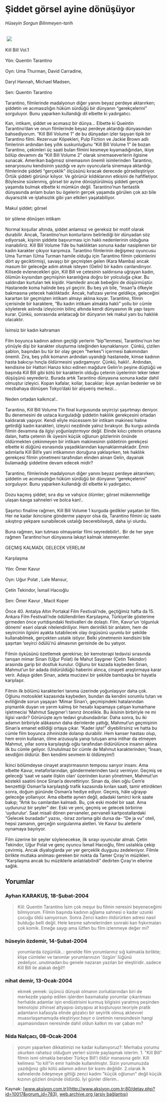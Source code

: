 # Şiddet görsel ayine dönüşüyor

*Hüseyin Sorgun Bilinmeyen-tarih*

<div>
 <font>
  <img border="0" height="1" src="/web/20040701213154im_/http://www.aksiyon.com.tr/images/blank.gif"/>
 </font>
 <font class="content">
  <p>
   <img border="0" hspace="5" src="http://web.archive.org/web/20040701213154im_/http://www.aksiyon.com.tr/resim/474/68.jpg" vspace="5"/>
  </p>
 </font>
 <font class="content">
  Kill Bill Vol.1
  <br>
   <br/>
   Yön: Quentin Tarantino
   <br/>
   <br/>
   Oyn: Uma Thurman, David Carradine,
   <br/>
   <br/>
   Daryl Hannah, Michael Madsen,
   <br/>
   <br/>
   Sen: Quentin Tarantino
   <br/>
   <br/>
   Tarantino, filmlerinde madalyonun diğer yanını beyaz perdeye aktarırken; şiddetin ve acımasızlığın hüküm sürdüğü bir dünyanın “gerekçelerini” sorguluyor. Bunu yaparken kullandığı dil elbette ki yadırgatıcı.
  </br>
 </font>
 <p>
  <font class="content">
   Kan, intikam, şiddet ve acımasız bir dünya…  Elbette ki Queintin Tarantino’dan ve onun filmlerinde beyaz perdeye aktardığı dünyasından bahsediyorum. “Kill Bill Volume 1” de bu dünyadan izler taşıyan tipik bir Tarantino filmi. Rezervuar Köpekleri, Pulp Fiction ve Jackie Brown adlı fimlerinin ardından beş yıllık suskunluğunu “Kill Bill Volume 1” ile bozan Tarantino, çekimleri üç saati bulan filmini kesmeye kıyamadığından, ikiye bölüp devamını da “Kill Bill Volume 2” olarak sinemaseverlerin ilgisine sunacak. Amerikan bağımsız sinemasının önemli isimlerinden Tarantino, senaryosunu kendisinin yazdığı ve aynı oyuncularla sinemaya aktardığı filmlerinde şiddeti “gerçeklik” ölçüsünü kıracak derecede görselleştiriyor. Örtük şiddeti görünür kılıyor. Ve görünür kıldıklarının etkisini de hafifletiyor. Böylesine süslenmiş, görsel bir ayine dönüştürülmüş şiddeti gerçek yaşamda bulmak elbette ki mümkün değil. Tarantino’nun fantastik dünyasında anlam bulan bu ögelerin gerçek yaşamda görülen çok azı bile duyarsızlık ve iştahsızlık gibi yan etkileri yaşatabiliyor.
   <br/>
   <br/>
   Makul şiddet; görsel
   <br/>
   <br/>
   bir şölene dönüşen intikam
   <br/>
   <br/>
   Normal koşullar altında, şiddet anlamsız ve gereksiz bir motif olarak durabilir. Ancak, Tarantino’nun konturlarını belirlediği bir dünyadan söz ediyorsak, kişinin şiddete başvurması için haklı nedenlerinin olduğuna inanabiliriz. Kill Bill Volume 1’de bu haklılıktan sonuna kadar nasiplenen bir kadın karakter çıkıyor karşımıza. Tarantino filmlerinin değişmez oyuncusu Uma Turman (Uma Turman hamile olduğu için Tarantino filmin çekimlerini dört ay geciktirmiş), savaşçı bir geçmişten gelen (Kara Mamba) ancak masum bir geleceğe adım atmak isteyen (Gelin) bir kadını canlandırıyor. Kilisede evlenecekleri gün, Kill Bill ve çetesinin saldırısına uğrayan kadın, ölümün kıyısından geçmişinin karanlığına doğru bir yolculuğa çıkar. Bu saldırıdan kurtulan tek kişidir. Hamiledir ancak bebeğini de düşürmüştür. Hastanede koma halinde beş yıl geçirir. Bu beş yılı bile, “insan”a öfkeyle bakmasına yetecek haklılıktadır. Ancak, hafızası yerine geldikçe, geleceğini karartan bir geçmişten intikam almayı aklına koyar. Tarantino, filmin içerisinde bir karaktere, “Bu kadın intikam almakta haklı” yollu bir cümle söyleterek aslında izleyicinin bilinç altında kendi dünyasının ilk yapı taşını kurar. Çünkü, sonrasında anlatacağı bir dünyanın tek makul yanı bu haklılık olacaktır.
   <br/>
   <br/>
   İsimsiz bir kadın kahraman
   <br/>
   <br/>
   Film boyunca kadının adının geçtiği yerlerin “bip”lenmesi, Tarantino’nun her yönüyle dişi bir karakter oluşturma isteğinden kaynaklanıyor. Çünkü, çizilen şablon, başından bu tür bir olay geçen “herkes”i içermesi bakımından önemli. Zira, beş yıllık komanın ardından uyandığı hastanede, kimse kadının hasta bakıcıyı hınçla öldürmesini yadırgamıyor. Çünkü, haklı!.. Ardından, kendisine bir Hattori Hanzo kılıcı edinen mağdure Gelin’in peşine düştüğü ve başında Kill Bill gibi kötü bir karakterin olduğu çetenin üyelerinin teker teker düşüşünü seyrederiz. Burada artık Tarantino dünyasına sonuna kadar dahil olmuştur izleyici. Kopan kafalar, kollar, bacaklar; ikiye ayrılan bedenler ve bir mezbahaya dönüşen Tokyo’daki bir alışveriş merkezi…
   <br/>
   <br/>
   Neden ortadan kalkınca!..
   <br/>
   <br/>
   Tarantino, Kill Bill Volume 1’in final kurgusunda seyirciyi şaşırtmayı deniyor. Bu denemesini de ustaca kurguladığı şiddetin haklılık gerekçesini ortadan kaldırarak yapıyor. Kendi eliyle mücessem bir intikam makinesi haline getirdiği kadın karakteri, izleyici nezdinde yalnız bırakıyor. Bu kurgu aslında filmin devamına da ilgiyi yoğunlaştırmıyor değil. Elinde kılıcı çetenin ortasına dalan, hatta çetenin ilk üyesini küçük oğlunun gözlerinin önünde öldürmekten çekinmeyen bir intikam makinesinin şiddetinin gerekçesi elbette ki düğünü esnasında yaşadıklarından kaynaklanmaktadır. Emin adımlarla Kill Bill’e yani intikamının doruğuna yaklaşırken, tek haklılık gerekçesi filmin yönetmeni tarafından elinden alınan Gelin, dayanak bulamadığı şiddetine devam edecek midir?
   <br/>
   <br/>
   Tarantino, filmlerinde madalyonun diğer yanını beyaz perdeye aktarırken; şiddetin ve acımasızlığın hüküm sürdüğü bir dünyanın “gerekçelerini” sorguluyor. Bunu yaparken kullandığı dil elbette ki yadırgatıcı.
   <br/>
   <br/>
   Dozu kaçmış şiddet; sıra dışı ve vahşice ölümler; görsel mükemmelliğe ulaşan kavga sahneleri ve bolca kan!..
   <br/>
   <br/>
   Şaşırtıcı finaline rağmen, Kill Bill Volume 1 kurguda gedikler yaşatan bir film. Her ne kadar ikincisine gönderme yapıyor olsa da, Tarantino filmini üç saate sıkıştırıp yekpare sunabilecek ustalığı becerebilseydi, daha iyi olurdu.
   <br/>
   <br/>
   Buna rağmen, kan tutması olmayanlar filmi seyredebilir!.. Bir de her şeye rağmen Tarantino’nun dünyasına lakayt kalmak istemeyenler.
   <br/>
   <br/>
   GEÇMiŞ KALMADI, GELECEK VERELiM
   <br/>
   <br/>
   Karşılaşma
   <br/>
   <br/>
   Yön: Ömer Kavur
   <br/>
   <br/>
   Oyn: Uğur Polat , Lale Mansur,
   <br/>
   <br/>
   Çetin Tekindor, İsmail Hacıoğlu
   <br/>
   <br/>
   Sen: Ömer Kavur , Macit Koper
   <br/>
   <br/>
   Önce 40. Antalya Altın Portakal Film Festivali’nde, geçtiğimiz hafta da 15. Ankara Film Festivali’nde ödüllendirilen Karşılaşma, Türkiye’de gösterime girmeden önce yurtdışındaki festivalleri de dolaştı. Film, Kavur’un ‘olgunluk dönemi’ eseri olarak nitelendiriliyor. Hem derinlikli bir anlatım, hem de seyircinin ilgisini ayakta tutabilecek olay örgüsünü uyumlu bir şekilde kullanabilmek, gerçekten ustalık istiyor. Belki yönetmenin kendisini bile şaşırtan ‘seyirci ödülü’nü almasının gerisinde de bu yatıyor.
   <br/>
   <br/>
   Filmin öyküsünü özetlemek gerekirse; bir kemoterapi tedavisi sırasında tanışan mimar Sinan (Uğur Polat) ile Mahut Saygıner (Çetin Tekindor) arasında garip bir dostluk kurulur. Oğlunu bir kazada kaybeden Sinan, Mahmut’un bir adada öldürüldüğü haberini alınca, cinayeti araştırmaya karar verir. Adaya giden Sinan, adeta mucizevi bir şekilde bambaşka bir hayatla karşılaşır.
   <br/>
   <br/>
   Filmin ilk bölümü karakterleri tanıma üzerinde yoğunlaşıyor daha çok. Oğlunu motosiklet kazasında kaybeden, bundan da kendini sorumlu tutan ve evliliğinde sorun yaşayan ‘Mimar Sinan’ı, geçmişindeki hatalarından pişmanlık duyan ve yarım kalmış bir hesabı kapamaya çalışan kumarhane işletmecisi ‘Mahmut Saygıner’i tanırız öncelikle. Bu ikisinin birbiriyle ne mi ilgisi vardır? Görünüşte aynı tedavi grubundadırlar. Daha sonra, bu iki adamın birbiriyle alâkasının daha derinlerde yattığı, Mahmut’un geçmişinin Sinan’a emanet edildiği ortaya çıkar. “Kader işte!” diyebilirsiniz ve hatta bu cümle film boyunca zihninizde dolanıp durabilir. Hem kanser hastası olup, hem eroin kullanan, ölme arzusuyla yanıp tutuşan ama intihar da etmeyen Mahmut, yıllar sonra karşılaştığı oğlu tarafından öldürülünce insanın aklına ilk bu cümle geliyor. (Unutulmaz bir cümle de Mahmut karakterinden; “İnsan, sevdiğini öldürür. Ben kendimi sevmem ki öldüreyim!)
   <br/>
   <br/>
   İkinci bölümdeyse cinayet araştırmasının temposu sarıyor insanı. Ama elbette Kavur, metaforlarından, göndermelerinden taviz vermiyor. Geçmiş ve geleceği ‘saat ve saate ilişkin olan’ üzerinden kuran yönetmen, Mahmut’un köstekli saatini önce Sinan’a devrettiriyor. Sinan da, ölen oğlu Cem’e benzettiği Osman’la karşılaştığı trafik kazasında kırılan saati, tamir ettirdikten sonra, doğum gününde Osman’a hediye ediyor. Geçmiş, hâle uğrayıp geleceğe yollanıyor. Ama elbette aynen değil, adadaki tamirci kırık saate bakıp; “Artık bu camlardan kalmadı. Bu, çok eski model bir saat. Ama uydururuz bir şeyler” der. Eski ve yeni, geçmiş ve gelecek birbirine ‘uydurulur’. Saat misali dönen pervaneler, pervaneli kartpostallardaki “Gelecek buradadır” yazısı, -biraz zorlama gibi dursa da- “De ja vu” oteli, hepsi zamanın, gerçeğin sorgulanma aletleri. Ve Kavur bu aletlerle oynamaya bayılıyor.
   <br/>
   <br/>
   Film üzerine bir şeyler söylenecekse, ilk sırayı oyuncular almalı. Çetin Tekindor, Uğur Polat ve genç oyuncu İsmail Hacıoğlu, filmi ustalıkla çekip çevirmiş. Ancak diyaloglarda yer yer gerçeklik duygusu zedeleniyor. Filmle birlikte mutlaka anılması gereken bir nokta da Tamer Çıray’ın müzikleri. “Karşılaşma ancak bu müziklerle anlatılabilirdi” dedirten Çıray’ın ellerine sağlık.
  </font>
 </p>
</div>


## Yorumlar

### Ayhan KARAKUŞ, 18-Şubat-2004
> Kill: 
> Quentin Tarantino İsim çok meşur bu filmin neresini beyeneceğimi bilmiyorum. Filmin başında kadının ağlama sahnesi o kadar uzunki çocuğu öldü sanıyorsun. Sonra Zenci kadını öldürürken adresi nasıl bulduğu belli değil. Hele kesme sahnelerinden sonraki kan fışkırmaları çok komik. Emeğe saygı ama lütfen bu film izlenmeye değer mi?

### hüseyin özdemir, 14-Şubat-2004
> yorumlarda özgünlük..: 
> genelde film yorumlarınız sığ kalmakla birlikte; klişe cümleler ve tanımlar yorumlarınızın 'özgün' lüğünü zedeliyor..unutmadan:bu genele nazaran yazılan bir eleştiridir..sadece Kill Bill ile alakalı değil!!

### nihat demir, 13-Ocak-2004
> ekmek yemek: 
> üçüncü dünyalı olmanın zorluklarından biri de merkezde yapılıp edilen işlerden basmakalıp yorumlar çıkarılması herhalde.adamlar işin endüstrisini kurmuş bilgisini yaratmış peşinden teknolojisi zihinsel altyapısı üstyapısı at koşturuyor.teoriyle pratik adamların kafasıyla elinde gözalıcı bir seyirlik olmuş aklıevvel muasırlaşamamışda eleştiriyor.hayır o üretimin neresindesin hangi aşamasındasın neresinde dahil oldun  katkın mı var  çaban mı?

### Nida Nalçacı, 08-Ocak-2004
> yorum yaparken dikkatimizi ne kadar kullanıyoruz?: 
> Merhaba yorumu okurken rahatsız olduğum yerleri sizinle paylaşmak isterim. 1. "Kill Bill" filmin ismi olmakla beraber Türkçe Bill'i öldür manasına gelir. Kill kelimesi "to kill"in emir hailnde kullanılmıştır. Sizin yorumunuzda yazdığınız gibi kötü adamın adının bir kısmı değildir. 2.olarak lk sahnelerde ödeşmeye  gittiği zenci kadını "küçük oğlunun" değil küçük kızının gözleri önünde öldürdü.   İyi günler dilerim..

Kaynak: [www.aksiyon.com.tr](http://www.aksiyon.com.tr:80/detay.php?id=10017&yorum_id=783), [web.archive.org (arşiv bağlantısı)](http://web.archive.org/web/20040701213154/http://www.aksiyon.com.tr:80/detay.php?id=10017&yorum_id=783)
